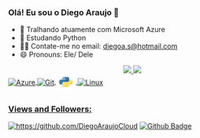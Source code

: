 ### Olá! Eu sou o Diego Araujo 👋

- 🔭 Tralhando atuamente com Microsoft Azure
- 🌱 Estudando Python
- 👨‍💻 Contate-me no email: diegoa.s@hotmail.com
- 😄 Pronouns: Ele/ Dele

<div align="center">
  <a href="https://github.com/DiegoAraujoCloud">
  <img height="180em" src="https://github-readme-stats.vercel.app/api?username=DiegoAraujoCloud&show_icons=true&theme=dark&include_all_commits=true&count_private=true"/>
  <img height="180em" src="https://github-readme-stats.vercel.app/api/top-langs/?username=DiegoAraujoCloud&layout=compact&langs_count=7&theme=dark"/>
</div>
  <img align="center" alt="Azure"      height="30"  width="40" src="https://cdn.jsdelivr.net/gh/devicons/devicon/icons/azure/azure-original.svg">
  <img align="center" alt="Git"        height="30"  width="40" src="https://www.vectorlogo.zone/logos/git-scm/git-scm-icon.svg">
  <img align="center" alt="Python"     height="30"  width="40px" src="https://raw.githubusercontent.com/github/explore/master/topics/python/python.png">
  <img align="center" alt="Linux"      height="30"  width="40" src="https://cdn.jsdelivr.net/gh/devicons/devicon/icons/linux/linux-original.svg">
</div>
  
   ##
  
### Views and Followers:
  <img src="https://komarev.com/ghpvc/?username=DiegoAraujoCloud" alt="https://github.com/DiegoAraujoCloud"></a>
  <a href="https://github.com/DiegoAraujoCloud?tab=followers" target="_blank">
     <img src="https://img.shields.io/github/followers/DiegoAraujoCloud?label=Followers&style=social" alt="Github Badge"></a>
